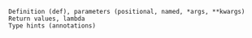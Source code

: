       Definition (def), parameters (positional, named, *args, **kwargs)
      Return values, lambda
      Type hints (annotations)
  